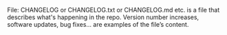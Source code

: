 File: CHANGELOG or CHANGELOG.txt or CHANGELOG.md etc. is a file that describes what's happening in the repo. Version number increases, software updates, bug fixes… are examples of the file’s content.
